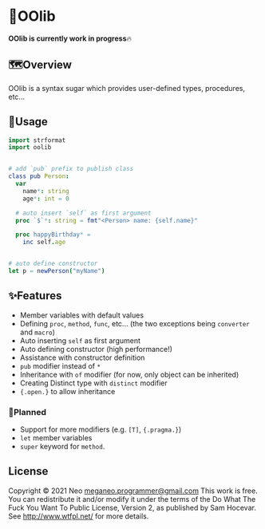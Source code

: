 # 👑OOlib
**OOlib is currently work in progress**🔥


## 🗺Overview
OOlib is a syntax sugar which provides user-defined types, procedures, etc...


## 📜Usage
```nim
import strformat
import oolib


# add `pub` prefix to publish class
class pub Person:
  var
    name*: string
    age*: int = 0

  # auto insert `self` as first argument
  proc `$`*: string = fmt"<Person> name: {self.name}"

  proc happyBirthday* =
    inc self.age


# auto define constructor
let p = newPerson("myName")
```


## ✨Features
- Member variables with default values
- Defining `proc`, `method`, `func`, etc... (the two exceptions being `converter` and `macro`)
- Auto inserting `self` as first argument
- Auto defining constructor (high performance!)
- Assistance with constructor definition
- `pub` modifier instead of `*`
- Inheritance with `of` modifier (for now, only object can be inherited)
- Creating Distinct type with `distinct` modifier
- `{.open.}` to allow inheritance

### 💭Planned
- Support for more modifiers (e.g. `[T]`, `{.pragma.}`)
- `let` member variables
- `super` keyword for `method`.


## License
Copyright © 2021 Neo meganeo.programmer@gmail.com
This work is free. You can redistribute it and/or modify it under the terms of the Do What The Fuck You Want To Public License, Version 2, as published by Sam Hocevar. See http://www.wtfpl.net/ for more details.
